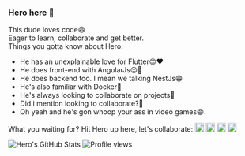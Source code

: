 ### Hero here 👋

This dude loves code😄  
Eager to learn, collaborate and get better.  
Things you gotta know about Hero:
 - He has an unexplainable love for Flutter😍♥️
 - He does front-end with AngularJs😌🤤
 - He does backend too. I mean we talking NestJs😁
 - He's also familiar with Docker🤝
 - He's always looking to collaborate on projects🤤
 - Did i mention looking to collaborate?🤔
 - Oh yeah and he's gon whoop your ass in video games😄.
 
 
What you waiting for? Hit Hero up here, let's collaborate:
[<img src='https://cdn.jsdelivr.net/npm/simple-icons@3.0.1/icons/github.svg' alt='github' height='18'>](https://github.com/herocodess)  [<img src='https://cdn.jsdelivr.net/npm/simple-icons@3.0.1/icons/twitter.svg' alt='twitter' height='18'>](https://twitter.com/herocodes_)  [<img src='https://cdn.jsdelivr.net/npm/simple-icons@3.0.1/icons/gmail.svg' alt='codepen' height='18'>](momohhero2@gmail.com)  [<img src='https://cdn.jsdelivr.net/npm/simple-icons@3.0.1/icons/linkedin.svg' alt='website' height='18'>](https://www.linkedin.com/in/momoh-herodion-038185183/)
 
 
![Hero's GitHub Stats](https://github-readme-stats.vercel.app/api?username=herocodess&theme=cobalt&show_icons=true&&line_height=40)
![Profile views](https://gpvc.arturio.dev/herocodess)

<!--
**herocodess/herocodess** is a ✨ _special_ ✨ repository because its `README.md` (this file) appears on your GitHub profile.

Here are some ideas to get you started:

- 🔭 I’m currently working on ...
- 🌱 I’m currently learning ...
- 👯 I’m looking to collaborate on ...
- 🤔 I’m looking for help with ...
- 💬 Ask me about ...
- 📫 How to reach me: ...
- 😄 Pronouns: ...
- ⚡ Fun fact: ...
-->
